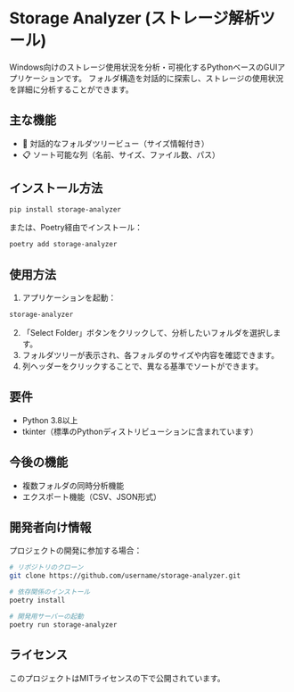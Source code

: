 # Storage Analyzer (ストレージ解析ツール)

Windows向けのストレージ使用状況を分析・可視化するPythonベースのGUIアプリケーションです。
フォルダ構造を対話的に探索し、ストレージの使用状況を詳細に分析することができます。

## 主な機能

- 🌳 対話的なフォルダツリービュー（サイズ情報付き）
- 📋 ソート可能な列（名前、サイズ、ファイル数、パス）

## インストール方法

```bash
pip install storage-analyzer
```

または、Poetry経由でインストール：

```bash
poetry add storage-analyzer
```

## 使用方法

1. アプリケーションを起動：
```bash
storage-analyzer
```

2. 「Select Folder」ボタンをクリックして、分析したいフォルダを選択します。
3. フォルダツリーが表示され、各フォルダのサイズや内容を確認できます。
4. 列ヘッダーをクリックすることで、異なる基準でソートができます。

## 要件

- Python 3.8以上
- tkinter（標準のPythonディストリビューションに含まれています）

## 今後の機能

- 複数フォルダの同時分析機能
- エクスポート機能（CSV、JSON形式）

## 開発者向け情報

プロジェクトの開発に参加する場合：

```bash
# リポジトリのクローン
git clone https://github.com/username/storage-analyzer.git

# 依存関係のインストール
poetry install

# 開発用サーバーの起動
poetry run storage-analyzer
```

## ライセンス

このプロジェクトはMITライセンスの下で公開されています。
